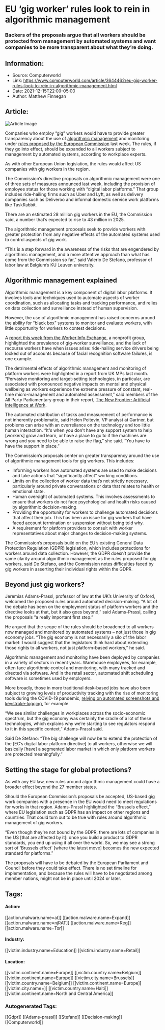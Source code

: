 # EU ‘gig worker’ rules look to rein in algorithmic management
### Backers of the proposals argue that all workers should be protected from management by automated systems and want companies to be more transparent about what they’re doing.

## Information:
+ Source: Computerworld
+ Link: https://www.computerworld.com/article/3644462/eu-gig-worker-rules-look-to-rein-in-algorithmic-management.html
+ Date: 2021-12-15T22:00-05:00
+ Author: Matthew Finnegan


## Article:
![Article Image](https://images.idgesg.net/images/article/2020/06/no.-9_ethical-ai_artificial-intelligence_algorithms_by-laremenko-getty-images-100850470-large.jpg?auto=webp&quality=85,70)

Companies who employ “gig” workers would have to provide greater transparency about the use of [algorithmic management](https://datasociety.net/wp-content/uploads/2019/02/DS_Algorithmic_Management_Explainer.pdf) and monitoring under [rules proposed by the European Commission](https://ec.europa.eu/commission/presscorner/detail/en/ip_21_6605) last week. The rules, if they go into effect, should be expanded to all workers subject to management by automated systems, according to workplace experts.

As with other European Union legislation, the rules would affect US companies with gig workers in the region.

The Commission’s directive proposals on algorithmic management were one of three sets of measures announced last week, including the provision of employee status for those working with “digital labor platforms.” That group includes ride-hailing firms such as Uber and Lyft, as well as delivery companies such as Deliveroo and informal domestic service work platforms like TaskRabbit.

There are an estimated 28 million gig workers in the EU, the Commission said, a number that’s expected to rise to 43 million in 2025.

The algorithmic management proposals seek to provide workers with greater protection from any negative effects of the automated systems used to control aspects of gig work.

“This is a step forward in the awareness of the risks that are engendered by algorithmic management, and a more attentive approach than what has come from the Commission so far,” said Valerio De Stefano, professor of labor law at Belgium’s KU Leuven university.

Algorithmic management explained
--------------------------------

Algorithmic management is a key component of digital labor platforms. It involves tools and techniques used to automate aspects of worker coordination, such as allocating tasks and tracking performance, and relies on data collection and surveillance instead of human supervision.

However, the use of algorithmic management has raised concerns around the ability for “black box” systems to monitor and evaluate workers, with little opportunity for workers to contest decisions.

A [report this week from the Worker Info Exchange](https://www.workerinfoexchange.org/wie-report-managed-by-bots), a nonprofit group, highlighted the prevalence of gig-worker surveillance, and the lack of recourse workers have when issues arise: ride-hailing service drivers being locked out of accounts because of facial recognition software failures, is one example.

The detrimental effects of algorithmic management and monitoring of platform workers were highlighted in a report from UK MPs last month. “Pervasive monitoring and target-setting technologies, in particular, are associated with pronounced negative impacts on mental and physical wellbeing as workers experience the extreme pressure of constant, real-time micro-management and automated assessment,” said members of the All Party Parliamentary group in their report, [The New Frontier: Artificial Intelligence at Work](https://www.futureworkappg.org.uk/our-work/report-into-the-new-frontier-artificial-intelligence-at-work).

The automated distribution of tasks and measurement of performance is not inherently problematic, said Helen Poitevin, VP analyst at Gartner, but problems can arise with an overreliance on the technology and too little human interaction. “It's when you don't have any support system to help [workers] grow and learn, or have a place to go to if the machines are wrong and you need to be able to raise the flag,” she said. “You have to have the support in place.”

The Commission’s proposals center on greater transparency around the use of algorithmic management tools for gig workers. This includes:

* Informing workers how automated systems are used to make decisions and take actions that “significantly affect” working conditions.
* Limits on the collection of worker data that’s not strictly necessary, particularly around private conversations or data that relates to health or emotional state.
* Human oversight of automated systems. This involves assessments to ensure that workers do not face psychological and health risks caused by algorithmic decision-making.
* Providing the opportunity for workers to challenge automated decisions that affect their job. This has been an issue for gig workers that have faced account termination or suspension without being told why.
* A requirement for platform providers to consult with worker representatives about major changes to decision-making systems.

The Commission’s proposals build on the EU’s existing General Data Protection Regulation (GDPR) legislation, which includes protections for workers around data collection. However, the GDPR doesn’t provide the same clarity around algorithmic management as the rules proposed for gig workers, said De Stefano, and the Commission notes difficulties faced by gig workers in asserting their individual rights within the GDPR.

Beyond just gig workers?
------------------------

Jeremias Adams-Prassl, professor of law at the UK’s University of Oxford, welcomed the proposed rules around automated decision-making. “A lot of the debate has been on the employment status of platform workers and the directive looks at that, but it also goes beyond,” said Adams-Prassl, calling the proposals “a really important first step.”

He argued that the scope of the rules should be broadened to all workers now managed and monitored by automated systems – not just those in gig economy jobs. “The gig economy is not necessarily a silo of the labor market: I would suggest that the legislators think hard about extending those rights to all workers, not just platform-based workers,” he said.

Algorithmic management and monitoring have been deployed by companies in a variety of sectors in recent years. Warehouse employees, for example, often face algorithmic control and monitoring, with many tracked and directed via software. And in the retail sector, automated shift scheduling software is sometimes used by employers.

More broadly, those in more traditional desk-based jobs have also been subject to growing levels of productivity tracking with the rise of monitoring tools during the COVID-19 pandemic, [relying on automated screenshots and keystroke-logging](https://www.computerworld.com/article/3586616/the-new-normal-when-work-from-home-means-the-boss-is-watching.html), for example.

“We see similar challenges in workplaces across the socio-economic spectrum, but the gig economy was certainly the cradle of a lot of these technologies, which explains why we’re starting to see regulators respond to it in this specific context,” Adams-Prassl said. 

Said De Stefano: “The big challenge will now be to extend the protection of the [EC’s digital labor platform directive] to all workers, otherwise we will basically [have] a segmented labor market in which only platform workers are protected meaningfully.”

**Setting the stage for global protections?**
---------------------------------------------

As with any EU law, new rules around algorithmic management could have a broader effect beyond the 27 member states.

Should the European Commission’s proposals be accepted, US-based gig work companies with a presence in the EU would need to meet regulations for works in that region. Adams-Prassl highlighted the “Brussels effect,” where EU legislation such as GDPR has an impact on other regions and countries. That could turn out to be true with rules around algorithmic management of gig workers.

“Even though they're not bound by the GDPR, there are lots of companies in the US [that are affected by it]: once you build a product to GDPR standards, you end up using it all over the world. So, we may see a strong sort of 'Brussels effect' [where the latest move] becomes the new expected standard for platforms.”

The proposals will have to be debated by the European Parliament and Council before they could take effect. There is no set timeline for implementation, and because the rules will have to be negotiated among member nations, might not be in place until 2024 or later.





## Tags:

#### Action:
[[action.malware.name=at]] [[action.malware.name=Expand]] [[action.malware.name=njRAT]] [[action.malware.name=Reg]] [[action.malware.name=Tor]]

#### Industry:
[[victim.industry.name=Education]] [[victim.industry.name=Retail]]

#### Location:
[[victim.continent.name=Europe]] [[victim.country.name=Belgium]] [[victim.continent.name=Europe]] [[victim.city.name=Brussels]] [[victim.country.name=Belgium]] [[victim.continent.name=Europe]] [[victim.city.name=]] [[victim.country.name=Haiti]] [[victim.continent.name=North and Central America]]

### Autogenerated Tags:
[[Gdpr]] [[Adams-prassl]] [[Stefano]] [[Decision-making]] [[Computerworld]]

